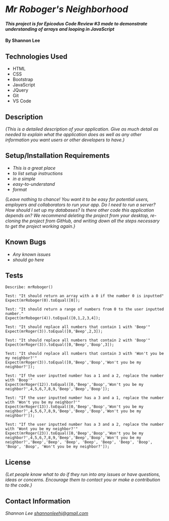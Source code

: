 # _Mr Roboger's Neighborhood_

#### _This project is for Epicodus Code Review #3 made to demonstrate understanding of arrays and looping in JavaScript_

#### By Shannon Lee

## Technologies Used

* HTML
* CSS
* Bootstrap
* JavaScript
* JQuery
* Git
* VS Code

## Description

_{This is a detailed description of your application. Give as much detail as needed to explain what the application does as well as any other information you want users or other developers to have.}_

## Setup/Installation Requirements

* _This is a great place_
* _to list setup instructions_
* _in a simple_
* _easy-to-understand_
* _format_

_{Leave nothing to chance! You want it to be easy for potential users, employers and collaborators to run your app. Do I need to run a server? How should I set up my databases? Is there other code this application depends on? We recommend deleting the project from your desktop, re-cloning the project from GitHub, and writing down all the steps necessary to get the project working again.}_

## Known Bugs

* _Any known issues_
* _should go here_

## Tests
```
Describe: mrRoboger()

Test: "It should return an array with a 0 if the number 0 is inputted"
Expect(mrRoboger(0).toEqual([0]);

Test: "It should return a range of numbers from 0 to the user inputted number."
Expect(mrRoboger(4)).toEqual([0,1,2,3,4]);

Test: "It should replace all numbers that contain 1 with 'Beep'"
Expect(mrRoger(3)).toEqual([0,'Beep',2,3]);

Test: "It should replace all numbers that contain 2 with 'Boop'"
Expect(mrRoger(3)).toEqual([0,'Beep','Boop',3]);

Test: "It should replace all numbers that contain 3 with 'Won't you be my neighbor?'"
Expect(mrRoger(3)).toEqual([0,'Beep','Boop','Won't you be my neighbor?']);

Test: "If the user inputted number has a 1 and a 2, replace the number with 'Boop'"
Expect(mrRoger(12)).toEqual([0,'Beep','Boop','Won't you be my neighbor?',4,5,6,7,8,9,'Beep','Beep','Boop']);

Test: "If the user inputted number has a 3 and a 1, replace the number with 'Won't you be my neighbor?'"
Expect(mrRoger(13)).toEqual([0,'Beep','Boop','Won't you be my neighbor?',4,5,6,7,8,9,'Beep','Beep','Boop','Won't you be my neighbor?']);

Test: "If the user inputted number has a 3 and a 2, replace the number with 'Wont you be my neighbor?'"
Expect(mrRoger(23)).toEqual([0,'Beep','Boop','Won't you be my neighbor?',4,5,6,7,8,9,'Beep','Beep','Boop','Won't you be my neighbor?','Beep','Beep', 'Beep', 'Beep', 'Beep', 'Beep', 'Boop', 'Boop', 'Boop', 'Won't you be my neighbor?']);
```
## License

_{Let people know what to do if they run into any issues or have questions, ideas or concerns.  Encourage them to contact you or make a contribution to the code.}_

## Contact Information

_Shannon Lee <shannonleehj@gmail.com>_